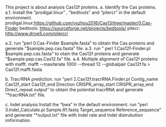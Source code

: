 This project is about analysis Cas12f proteins.
a. Identify the Cas proteins.
a.1. Install the “prodigal.linux” , "bedtools" and “pilercr” in the default environment. 
prodigal.linux:https://github.com/yszhou2016/Cas13/tree/master/0.Cas-Finder
bedtools: https://sourceforge.net/projects/bedtools/ 
pilecr: http://www.drive5.com/pilercr/

a.2. run “perl 0.Cas-Finder $sample.fasta” to obtain the Cas proteins and generate "$sample.pep.cas.fasta" file.
a.3. run " perl 1.Cas12f-Finder.pl $sample.pep.cas.fasta" to otain the Cas12f proteins and generate "$sample.pep.cas.Cas12.fa" file.
a.4. Multiple alignment of Cas12f proteins with mafft: mafft --maxiterate 1000 --thread 12 --globalpair Cas12f.fa > Cas12f.mafft.fasta

b. TracrRNA prediction.
run "perl  2.Cas12f.tracrRNA.Finder.pl  Contig_name  Cas12f_start  Cas12f_end  Direction  CRISPR_array_start  CRISPR_array_end  Direct_repeat  output" to obtain the potential tracrRNA and generate "*tracrRNA.txt" file.

c. Indel analysis
Install the “bwa” in the default environment.
run "perl  3.Indel_Calculate.pl  Sample.R1.fastq   Target_sequence   Reference_sequence" and generate "*output.txt" file with Indel rate and Indel distrubution imformation.  
